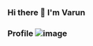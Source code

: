 ### Hi there 👋 I'm Varun

### Profile ![image](https://github.com/VarunGitx/VarunGitx/assets/114130939/25bcae67-cbda-43e7-b6e8-93fac37708f6)

<!--
**VarunGitx/VarunGitx** is a ✨ _special_ ✨ repository because its `README.md` (this file) appears on your GitHub profile.

Here are some ideas to get you started:
 
- 🔭 I’m currently working on ...
- 🌱 I’m currently learning ...
- 👯 I’m looking to collaborate on ...
- 🤔 I’m looking for help with ...
- 💬 Ask me about ...
- 📫 How to reach me: ...
- 😄 Pronouns: ...
- ⚡ Fun fact: ...
-->
